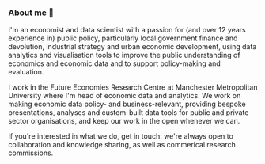 ### About me 👋

I'm an economist and data scientist with a passion for (and over 12 years experience in) public policy, particularly local government finance and devolution, industrial strategy and urban economic development, using data analytics and visualisation tools to improve the public understanding of economics and economic data and to support policy-making and evaluation.

I work in the Future Economies Research Centre at Manchester Metropolitan University where I'm head of economic data and analytics. We work on making economic data policy- and business-relevant, providing bespoke presentations, analyses and custom-built data tools for public and private sector organisations, and keep our work in the open whenever we can.

If you're interested in what we do, get in touch: we're always open to collaboration and knowledge sharing, as well as commerical research commissions.
<!--
**christianspence/christianspence** is a ✨ _special_ ✨ repository because its `README.md` (this file) appears on your GitHub profile.

Here are some ideas to get you started:

- 🔭 I’m currently working on ...
- 🌱 I’m currently learning ...
- 👯 I’m looking to collaborate on ...
- 🤔 I’m looking for help with ...
- 💬 Ask me about ...
- 📫 How to reach me: ...
- 😄 Pronouns: ...
- ⚡ Fun fact: ...
-->
